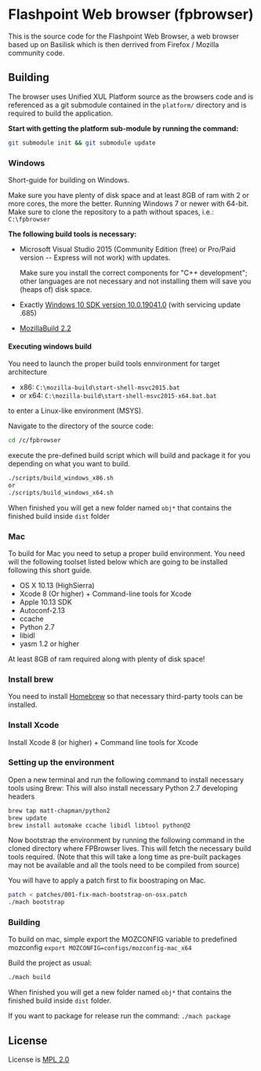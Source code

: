 # Flashpoint Web browser (fpbrowser)

This is the source code for the Flashpoint Web Browser, a web browser based up on Basilisk which is then derrived from Firefox / Mozilla community code.

## Building

The browser uses Unified XUL Platform source as the browsers code and is referenced as a git submodule contained in the `platform/` directory and is required to build the application.

**Start with getting the platform sub-module by running the command:**

```bash
git submodule init && git submodule update
````

### Windows

Short-guide for building on Windows.

Make sure you have plenty of disk space and at least 8GB of ram with 2 or more cores, the more the better. Running Windows 7 or newer with 64-bit.
Make sure to clone the repository to a path without spaces, i.e.: `C:\fpbrowser`


**The following build tools is necessary:**

- Microsoft Visual Studio 2015 (Community Edition (free) or Pro/Paid version -- Express will not work) with updates.

  Make sure you install the correct components for "C++ development"; other languages are not necessary and not installing them will save you (heaps of) disk space.
- Exactly [Windows 10 SDK version 10.0.19041.0](https://developer.microsoft.com/en-us/windows/downloads/sdk-archive/) (with servicing update .685)
- [MozillaBuild 2.2](https://ftp.mozilla.org/pub/mozilla/libraries/win32/MozillaBuildSetup-2.2.0.exe)

#### Executing windows build
You need to launch the proper build tools ennvironment for target architecture

- x86: `C:\mozilla-build\start-shell-msvc2015.bat`
- or x64: `C:\mozilla-build\start-shell-msvc2015-x64.bat.bat`

to enter a Linux-like environment (MSYS).

 Navigate to the directory of the source code:

```bash
cd /c/fpbrowser
```

execute the pre-defined build script which will build and package it for you depending on what you want to build.

```bash
./scripts/build_windows_x86.sh
or
./scripts/build_windows_x64.sh
```

When finished you will get a new folder named `obj*` that contains the finished build inside `dist` folder

### Mac

To build for Mac you need to setup a proper build environment. You need will the following toolset listed below which are going to be installed following this short guide.

- OS X 10.13 (HighSierra)
- Xcode 8 (Or higher) + Command-line tools for Xcode
- Apple 10.13 SDK
- Autoconf-2.13
- ccache
- Python 2.7
- libidl
- yasm 1.2 or higher

At least 8GB of ram required along with plenty of disk space!

### Install brew

You need to install [Homebrew](https://brew.sh/) so that necessary third-party tools can be installed.

### Install Xcode

Install Xcode 8 (or higher) + Command line tools for Xcode

### Setting up the environment

Open a new terminal and run the following command to install necessary tools using Brew:
This will also install necessary Python 2.7 developing headers

```bash
brew tap matt-chapman/python2
brew update
brew install automake ccache libidl libtool python@2
```

Now bootstrap the environment by running the following command in the cloned directory where FPBrowser lives. This will fetch the necessary build tools required.
(Note that this will take a long time as pre-built packages may not be available and all the tools need to be compiled from source)

You will have to apply a patch first to fix boostraping on Mac.
```bash
patch < patches/001-fix-mach-bootstrap-on-osx.patch
./mach bootstrap
```

### Building
To build on mac, simple export the MOZCONFIG variable to predefined mozconfig
`export MOZCONFIG=configs/mozconfig-mac_x64`

Build the project as usual:
```bash
./mach build
```
When finished you will get a new folder named `obj*` that contains the finished build inside `dist` folder.

If you want to package for release run the command: ```./mach package```

## License

License is [MPL 2.0](https://www.mozilla.org/en-US/MPL/2.0)
